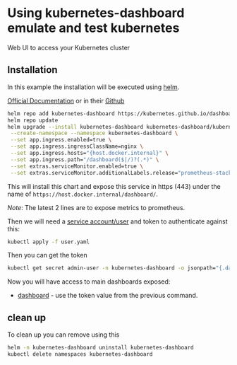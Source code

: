 # Using kubernetes-dashboard emulate and test kubernetes

Web UI to access your Kubernetes cluster

## Installation

In this example the installation will be executed using [helm](https://helm.sh/).

[Official Documentation](https://kubernetes.io/docs/tasks/access-application-cluster/web-ui-dashboard/) or in their [Github](https://github.com/kubernetes/dashboard/tree/master)

```bash
helm repo add kubernetes-dashboard https://kubernetes.github.io/dashboard/
helm repo update
helm upgrade --install kubernetes-dashboard kubernetes-dashboard/kubernetes-dashboard \
 --create-namespace --namespace kubernetes-dashboard \
 --set app.ingress.enabled=true \
 --set app.ingress.ingressClassName=nginx \
 --set app.ingress.hosts="{host.docker.internal}" \
 --set app.ingress.path="/dashboard($|/)?(.*)" \
 --set extras.serviceMonitor.enabled=true \
 --set extras.serviceMonitor.additionalLabels.release="prometheus-stack"
```

This will install this chart and expose this service in https (443) under the name of `https://host.docker.internal/dashboard/`.

*Note*: The latest 2 lines are to expose metrics to prometheus.

Then we will need a [service account/user](user.yaml) and token to authenticate against this:

```bash
kubectl apply -f user.yaml
```

Then you can get the token

```bash
kubectl get secret admin-user -n kubernetes-dashboard -o jsonpath="{.data.token}" | base64 -d; echo
```

Now you will have access to main dashboards exposed:

- [dashboard](https://host.docker.internal/dashboard) - use the token value from the previous command. 

## clean up

To clean up you can remove using this

```bash
helm -n kubernetes-dashboard uninstall kubernetes-dashboard
kubectl delete namespaces kubernetes-dashboard
```
